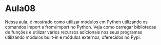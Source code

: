 # Aula08
Nessa aula, é mostrado como utilizar módulos em Python utilizando os comandos import e from/import no Python. Veja como carregar bibliotecas de funções e utilizar vários recursos adicionais nos seus programas utilizando módulos built-in e módulos externos, oferecidos no Pypi.
